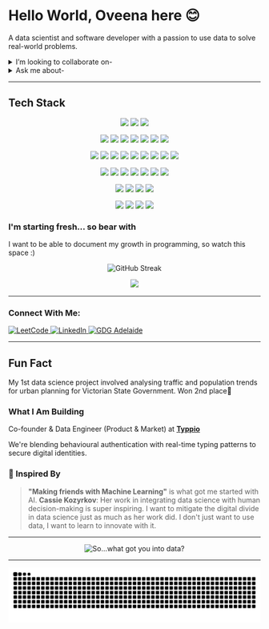 # Hello World, Oveena here 😊 

A data scientist and software developer with a passion to use data to solve real-world problems.
  
<details>
  <summary>I’m looking to collaborate on-</summary>
  <br>
  Projects involving all things data and innovative! Interested in working on full-stack development and cloud engineering. Ocassionaly, I do participate in hackathons.
</details>

<details>
  <summary>Ask me about-</summary>
  <br>
  Real-time model deployment, typing biometrics, cybersecurity, satellites and outer-space, statistical analysis, business communities or getting started in tech/entrepreneurship.
</details>

---

## Tech Stack

<p align="center">
  <!-- Programming Languages -->
  <img src="https://img.shields.io/badge/Python-ffff00?style=for-the-badge&logo=python&logoColor=3776AB" />
  <img src="https://img.shields.io/badge/C++-659AD2?style=for-the-badge&logo=c%2B%2B&logoColor=blue" />
  <img src="https://img.shields.io/badge/MATLAB-800000?style=for-the-badge&logo=MathWorks&logoColor=0076A8" />
</p>

<p align="center">
  <!-- Web Development -->
  <img src="https://img.shields.io/badge/JavaScript-F7DF1E?style=for-the-badge&logo=javascript&logoColor=black" />
  <img src="https://img.shields.io/badge/Node.js-339933?style=for-the-badge&logo=node.js&logoColor=white" />
  <img src="https://img.shields.io/badge/Vue.js-34495E?style=for-the-badge&logo=vue.js&logoColor=41B883" />
  <img src="https://img.shields.io/badge/HTML5-E34F26?style=for-the-badge&logo=html5&logoColor=white" />
  <img src="https://img.shields.io/badge/CSS3-1572B6?style=for-the-badge&logo=css3&logoColor=white" />
  <img src="https://img.shields.io/badge/Drupal-ffffff?style=for-the-badge&logo=drupal&logoColor=0678BE" />
  <img src="https://img.shields.io/badge/WordPress-21759B?style=for-the-badge&logo=wordpress&logoColor=white" />
</p>

<p align="center">
  <!-- ML -->
  <img src="https://img.shields.io/badge/Streamlit-FF4B4B?style=for-the-badge&logo=streamlit&logoColor=white" />
  <img src="https://img.shields.io/badge/Pandas-150458?style=for-the-badge&logo=pandas&logoColor=white" />
  <img src="https://img.shields.io/badge/PyTorch-black?style=for-the-badge&logo=pytorch&logoColor=white" />
  <img src="https://img.shields.io/badge/Plotly-3F4F75?style=for-the-badge&logo=plotly&logoColor=white" />
  <img src="https://img.shields.io/badge/NumPy-013243?style=for-the-badge&logo=numpy&logoColor=white" />
  <img src="https://img.shields.io/badge/Folium-77B829?style=for-the-badge&logo=python&logoColor=white" />
  <img src="https://img.shields.io/badge/Shapely-5A4FCF?style=for-the-badge&logo=python&logoColor=white" />
  <img src="https://img.shields.io/badge/scikit--learn-FFFFFF?style=for-the-badge&logo=scikit-learn&logoColor=orange&color=darkgrey" />
  <img src="https://img.shields.io/badge/Leaflet-199900?style=for-the-badge&logo=leaflet&logoColor=white" />


<p align="center">
  <!-- Tools & Platforms -->
  <img src="https://img.shields.io/badge/MySQL-00758F?style=for-the-badge&logo=MySQL&logoColor=white" />
  <img src="https://img.shields.io/badge/Docker-2496ED?style=for-the-badge&logo=docker&logoColor=white" />
  <img src="https://img.shields.io/badge/Jupyter-F39626?style=for-the-badge&logo=Jupyter&logoColor=white" />
  <img src="https://img.shields.io/badge/Excel-darkgreen?style=for-the-badge&logo=microsoft-excel&logoColor=white" />
  <img src="https://img.shields.io/badge/Insomnia-black?style=for-the-badge&logo=insomnia&logoColor=6200EA" />
  <img src="https://img.shields.io/badge/Artillery-grey?style=for-the-badge&logo=artillery&logoColor=6200EA" />
  <img src="https://img.shields.io/badge/GoogleCloud-%234285F4.svg?style=for-the-badge&logo=google-cloud&logoColor=white" />
</p>

<p align="center">
<!-- Project Management Tools -->
  <img src="https://img.shields.io/badge/Confluence-172B4D?style=for-the-badge&logo=atlassian&logoColor=white" />
  <img src="https://img.shields.io/badge/Jira-0052CC?style=for-the-badge&logo=jira&logoColor=white" />
  <img src="https://img.shields.io/badge/Notion-000000?style=for-the-badge&logo=notion&logoColor=white" />
  <img src="https://img.shields.io/badge/Trello-0079BF?style=for-the-badge&logo=trello&logoColor=white" />


<p align="center">
<!-- Design Tools -->
  <img src="https://img.shields.io/badge/Adobe_Creative_Cloud-%F0%9F%8C%88?style=for-the-badge&logo=adobe&logoColor=white" />
  <img src="https://img.shields.io/badge/Figma-1F2937?style=for-the-badge&logo=figma&logoColor=8B008B" />
  <img src="https://img.shields.io/badge/Canva-00C4CC?style=for-the-badge&logo=canva&logoColor=white" />
  <img src="https://img.shields.io/badge/Blender-F5792A?style=for-the-badge&logo=blender&logoColor=darkblue" />
</p>


### I'm starting fresh... so bear with
I want to be able to document my growth in programming, so watch this space :)
<p align="center">
  <!-- <img src="https://github-readme-stats.vercel.app/api?username=oveena-data&show_icons=true&theme=radical" alt="GitHub Stats" /> -->
  <img src="https://streak-stats.demolab.com/?user=oveena-data&theme=radical&hide_border=true" alt="GitHub Streak" />
</p>
<p align="center">
  <img src="https://github-readme-stats.vercel.app/api/top-langs/?username=oveena-data&layout=compact&theme=radical" />
</p>

---

### Connect With Me:  

<p align="left">
  <a href="https://leetcode.com/u/oveena-data/" target="_blank">
    <img src="https://img.shields.io/badge/LeetCode-FFA116?style=for-the-badge&logo=leetcode&logoColor=black" alt="LeetCode"/>
  </a>
  <a href="https://www.linkedin.com/in/oveenawidyaratne" target="_blank">
    <img src="https://img.shields.io/badge/LinkedIn-0077B8?style=for-the-badge&logo=linkedin&logoColor=white" alt="LinkedIn"/>
  </a>
  <a href="https://gdg.community.dev/gdg-adelaide/" target="_blank">
    <img src="https://img.shields.io/badge/Google%20Developer%20Group-Adelaide-A4B500?style=for-the-badge&logo=google&logoColor=white" alt="GDG Adelaide"/>
  </a>
</p>

---

## Fun Fact

My 1st data science project involved analysing traffic and population trends for urban planning for Victorian State Government. 
Won 2nd place🥈  

### What I Am Building  

Co-founder & Data Engineer (Product & Market) at [**Typpio**](https://www.typpio.com/)  

We're blending behavioural authentication with real-time typing patterns to secure digital identities.

### 🌟 Inspired By

> **"Making friends with Machine Learning"** is what got me started with AI. **Cassie Kozyrkov**: Her work in integrating data science with human decision-making is super inspiring. I want to mitigate the digital divide in data science just as much as her work did. I don't just want to use data, I want to learn to innovate with it.

---

<p align="center">
  <img src="https://imgs.xkcd.com/comics/correlation.png" alt="So...what got you into data?" />
</p>

---

<picture>
  <source media="(prefers-color-scheme: dark)" srcset="https://raw.githubusercontent.com/oveena-data/oveena-data/output/github-snake-dark.svg" />
  <source media="(prefers-color-scheme: light)" srcset="https://raw.githubusercontent.com/oveena-data/oveena-data/output/github-snake.svg" />
  <img alt="github-snake" src="https://raw.githubusercontent.com/oveena-data/oveena-data/output/github-snake.svg" />
</picture>


